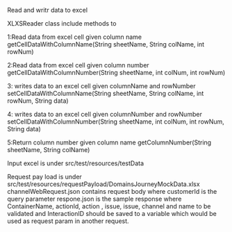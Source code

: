 
Read and writr data to excel

XLXSReader class include methods to

1:Read data from excel cell given column name
getCellDataWithColumnName(String sheetName, String colName, int rowNum)

2:Read data from excel cell given column number
getCellDataWithColumnNumber(String sheetName, int colNum, int rowNum)

3: writes data to an excel cell given columnName and rowNumber
setCellDataWithColumnName(String sheetName, String colName, int rowNum, String data)

4: writes data to an excel cell given columnNumber  and rowNumber
setCellDataWithColumnNumber(String sheetName, int colNum, int rowNum, String data) 

5:Return column number given column name
getColumnNumber(String sheetName, String colName)

Input excel  is under src/test/resources/testData

Request pay load is under  src/test/resources/requestPayload/DomainsJourneyMockData.xlsx
channelWebRequest.json  contains request body where customerId is the query parameter
respone.json  is the sample response  where ContainerName, actionId, action , issue, 
issue, channel and  name to be validated and InteractionID should be saved to a variable which would be used as request param in another request.




